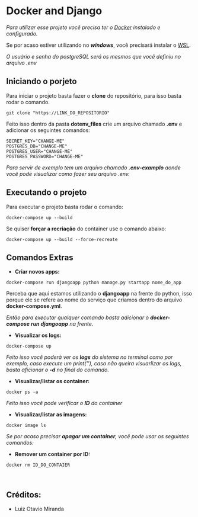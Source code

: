 # Docker and Django

_Para utilizar esse projeto você precisa ter o [Docker](https://docs.docker.com/desktop/install/windows-install/) instalado e configurado._

Se por acaso estiver utilizando no *__windows__*, você precisará instalar o [WSL](https://learn.microsoft.com/en-us/windows/wsl/install).


_O usuário e senha do postgreSQL será os mesmos que você definiu no arquivo .env_

## Iniciando o porjeto

Para iniciar o projeto basta fazer o __clone__ do repositório, para isso basta rodar o comando.

```
git clone "https://LINK_DO_REPOSITORIO"
```

Feito isso dentro da pasta __dotenv_files__ crie um arquivo chamado __.env__ e adicionar os seguintes comandos:

``` 
SECRET_KEY="CHANGE-ME"
POSTGRES_DB="CHANGE-ME"
POSTGRES_USER="CHANGE-ME"
POSTGRES_PASSWORD="CHANGE-ME"
```

_Para servir de exemplo tem um arquivo chamado __.env-examplo__ aonde você pode visualizar como fazer seu arquivo .env._

## Executando o projeto

Para executar o projeto basta rodar o comando:

``` 
docker-compose up --build 
```

Se quiser __forçar a recriação__ do container use o comando abaixo:

```
docker-compose up --build --force-recreate
```

## Comandos Extras


- __Criar novos apps:__
```
docker-compose run djangoapp python manage.py startapp nome_do_app
```
Perceba que aqui estamos utilizando o __djangoapp__ na frente do python, isso porque ele se refere ao nome do serviço que criamos dentro do arquivo __docker-compose.yml__.

_Então para executar qualquer comando basta adicionar o __docker-compose run djangoapp__ na frente_.


- __Visualizar os logs:__
```
docker-compose up
```
_Feito isso você poderá ver os __logs__ do sistema no terminal como por exemplo, caso execute um print(''), caso não queira visuarlizar os logs, basta aficionar o __-d__ no final do comando._


- __Visualizar/listar os container:__
```
docker ps -a
```
_Feito isso você pode verificar o __ID__ do container_


- __Visualizar/listar as imagens:__
```
docker image ls
```


_Se por acaso precisar __apagar um container__, você pode usar os seguintes comandos:_

- __Remover um container por ID:__
```
docker rm ID_DO_CONTAIER
```

<br>

## Créditos:

- Luiz Otavio Miranda 